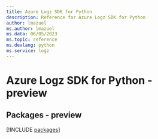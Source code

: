 ```yaml
---
title: Azure Logz SDK for Python
description: Reference for Azure Logz SDK for Python
author: lmazuel
ms.author: lmazuel
ms.data: 06/05/2023
ms.topic: reference
ms.devlang: python
ms.service: logz
---
```

# Azure Logz SDK for Python - preview
## Packages - preview
[!INCLUDE [packages](logz-index.md)]